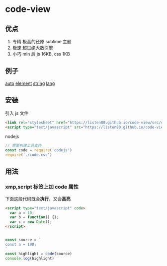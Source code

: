 # code-view

## 优点

1. 专精 极高的还原 sublime 主题
2. 极速 超过绝大数引擎
3. 小巧 min 后 js 16KB, css 1KB

## 例子

[auto](https://listen80.github.io/code-view/examples/auto.html)
[element](https://listen80.github.io/code-view/examples/element.html)
[string](https://listen80.github.io/code-view/examples/string.html)
[lang](https://listen80.github.io/code-view/examples/lang.html)

## 安装

引入 js 文件

```html
<link rel="stylesheet" href="https://listen80.github.io/code-view/src/code.css" />
<script type="text/javascript" src="https://listen80.github.io/code-view/dist/code.min.js"></script>
```

nodejs
```js
// 需要构建工具支持
const code = require('codejs')
require('./code.css')

```

## 用法

### xmp,script 标签上加 code 属性

下面这段代码既会**执行**，又会**高亮**

```html
<script type="text/javascript" code>
  var a = 10;
  var b = function() {};
  var c = new Date();
</script>
```
```js

```
```js
const source = `
const a = 100;
`
const highlight = code(source)
console.log(highlight)
```